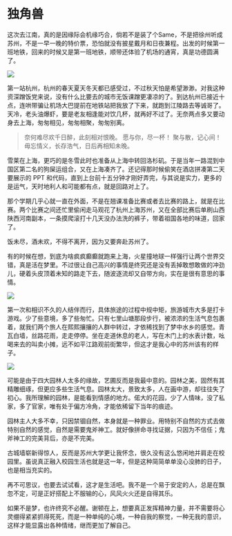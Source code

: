 # 独角兽

这次去江南，真的是因缘际会机缘巧合，倘若不是装了个Same，不是把徐州听成苏州，不是一早一晚的特价票，恐怕就没有披星戴月和日夜兼程。出发的时候第一班地铁，回来的时候又是第一班地铁，顺带还体验了机场的通宵，真是功德圆满了。

![](./_resource/know-the-girl.jpg)

第一站杭州，杭州的春天夏天冬天都已感受过，不过秋天怕是希望渺渺。对我这种资深蹭饭党来说，没有什么比要去的城市无饭课蹭更凄凉的了。到达杭州已接近十点，连哄带骗让机场大巴提前在地铁站把我放了下来，就跑到江陵路去等诚哥了。天冷，老头油爆虾，要是老友相逢能对饮几杯，就再好不过了。无奈两点多又要动身去上海，匆匆相见，匆匆相聚，匆匆别离。

> 奈何难尽欢千日醉，此刻相对恨晚。 愿与你，尽一杯！ 聚与散，记心间！ 毋忘情义，长存浩气，日后再相知未晚。

雪莱在上海，更巧的是冬雪此时也准备从上海中转回洛杉矶。于是当年一路混到中国区第二名的狗屎运组合，又在上海凑齐了。还记得那时候偷笑在酒店拼凑第二天要展示的 PPT 和代码，直到上台前十五分钟才刚好弄完，与其说是实力，更多的是运气，天时地利人和可能都有点，就是回路对上了。

那个学期几乎心就一直在外面，不是在翘课准备比赛或者去比赛的路上，就是在比赛。两个比赛之间还忙里偷闲走马观花了杭州上海苏州，又在全部比赛后单刷山西陕西河南副本，一条摸爬滚打十几天没办法洗的裤子，带着祖国各地的味道，回家了。

饭未尽，酒未欢，不得不离开，因为又要奔赴苏州了。

有的时候在想，到底为啥疯疯癫癫就跑来上海，火星撞地球一样强行让两个世界交错，真是活在梦里。不过很让自己高兴的事情是终究还是没有丢掉敢想敢做的冲劲儿，硬着头皮顶着未知的路走下去，随波逐流却又自带方向，实在是很有意思的事情。

![](./_resource/suzhou1.jpg)

第一次和相识不久的人结伴而行，具体旅途的过程中规中矩，旅游城市大多是打卡游戏。少了些意境，多了些匆忙。只有七里山塘那段步行，被浓浓的生活气息包裹着，就我们两个旅人在熙熙攘攘的人群中转过，才依稀找到了梦中水乡的感觉。青瓦白墙，丝路花雨，走走停停。坐在走道休息的老人，写在木门上的水表计数，吆喝来去的叫卖小摊，远不如平江路观前街繁华，但这才是我心中的苏州该有的样子。

![](./_resource/suzhou2.jpg)

可能是由于四大园林人太多的缘故，艺圃反而是我最中意的。园林之美，固然有其精雕细琢，但更应多些生活气息。园林太大，景致太多，人在画中游，却往往失了初心。我所理解的园林，是能看到情感的地方。偌大的花园，少了人情味，没了私家，多了官家，唯有处于偏方冷角，才能依稀留下当年的痕迹。

园林主人大多不幸，只因禁锢自然，本身就是一种罪业。用特别不自然的方式去做特别自然的感觉，自然是需要鬼斧神工。就好像拼命寻找证据，只因为不信任；鬼斧神工的完美背后，亦是不完美。

古城墙崭新得惊人，反而是苏州大学更让我怀念，很久没有这么悠闲地并肩走在校园里。虽说真正融入校园生活也就是这一年，但是这种简简单单没心没肺的日子，也是相当充实的。

再不可思议，也要去试试看，这才是生活吧。我不是一个易于安定的人，总是在飘忽不定，可是正好搭配上不服输的心，风风火火还是自得其乐。

如果不是梦，也许终究不必醒。谢顿在上，想要真正发挥精神力量，并不需要将心灵绷得紧紧抓得死死，而是一种单纯的心境，一种自我的察觉，一种无我的意识，这样才能显露出各种情绪，继而更加了解自己。
